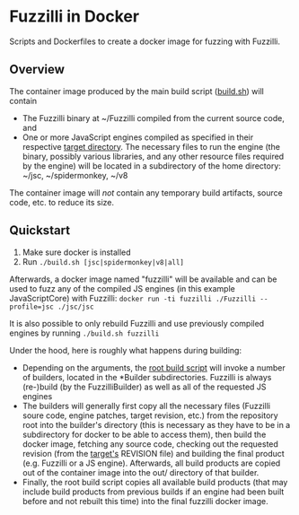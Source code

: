 # Fuzzilli in Docker

Scripts and Dockerfiles to create a docker image for fuzzing with Fuzzilli.

## Overview

The container image produced by the main build script ([build.sh](./build.sh)) will contain

- The Fuzzilli binary at ~/Fuzzilli compiled from the current source code, and
- One or more JavaScript engines compiled as specified in their respective [target directory](../../Targets). The necessary files to run the engine (the binary, possibly various libraries, and any other resource files required by the engine) will be located in a subdirectory of the home directory: ~/jsc, ~/spidermonkey, ~/v8

The container image will *not* contain any temporary build artifacts, source code, etc. to reduce its size.

## Quickstart

1. Make sure docker is installed
2. Run `./build.sh [jsc|spidermonkey|v8|all]`

Afterwards, a docker image named "fuzzilli" will be available and can be used to fuzz any of the compiled JS engines (in this example JavaScriptCore) with Fuzzilli: `docker run -ti fuzzilli ./Fuzzilli --profile=jsc ./jsc/jsc`

It is also possible to only rebuild Fuzzilli and use previously compiled engines by running `./build.sh fuzzilli`

Under the hood, here is roughly what happens during building:

- Depending on the arguments, the [root build script](./build.sh) will invoke a number of builders, located in the \*Builder subdirectories. Fuzzilli is always (re-)build (by the FuzzilliBuilder) as well as all of the requested JS engines
- The builders will generally first copy all the necessary files (Fuzzilli soure code, engine patches, target revision, etc.) from the repository root into the builder's directory (this is necessary as they have to be in a subdirectory for docker to be able to access them), then build the docker image, fetching any source code, checking out the requested revision (from the [target's](../../Targets) REVISION file) and building the final product (e.g. Fuzzilli or a JS engine). Afterwards, all build products are copied out of the container image into the out/ directory of that builder.
- Finally, the root build script copies all available build products (that may include build products from previous builds if an engine had been built before and not rebuilt this time) into the final fuzzilli docker image.
